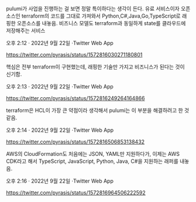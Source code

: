 pulumi가 사업을 진행하는 걸 보면 정말 특이하다는 생각이 든다. 유료 서비스이자 오픈소스인 terraform의 코드를 그대로 가져와서 Python,C#,Java,Go,TypeScript로 래핑한 오픈소스를 내놓음. 비즈니스 모델도 terraform과 동일하게 state를 클라우드에 저장해주는 서비스

오후 2:12 · 2022년 9월 22일
·Twitter Web App

https://twitter.com/pyrasis/status/1572816030271180801

핵심은 전부 terraform이 구현했는데, 래핑한 기술만 가지고 비즈니스가 된다는 것이 신기함.

오후 2:13 · 2022년 9월 22일
·Twitter Web App

https://twitter.com/pyrasis/status/1572816249264164866

terraform은 HCL이 가장 큰 약점이라 생각해서 pulumi는 이 부분을 해결하려고 한 것 같음.

오후 2:14 · 2022년 9월 22일
·Twitter Web App

https://twitter.com/pyrasis/status/1572816506853138432

AWS의 CloudFormation도 처음에는 JSON, YAML만 지원하다가, 이제는 AWS CDK라고 해서 TypeScript, JavaScript, Python, Java, C#을 지원하는 래퍼를 내놓음.

오후 2:16 · 2022년 9월 22일
·Twitter Web App

https://twitter.com/pyrasis/status/1572816964506222592

